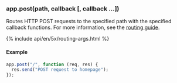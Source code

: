 <h3 id='app.post.method'>app.post(path, callback [, callback ...])</h3>

Routes HTTP POST requests to the specified path with the specified callback functions.
For more information, see the [routing guide](/guide/routing.html).

{% include api/en/5x/routing-args.html %}

#### Example

```js
app.post("/", function (req, res) {
  res.send("POST request to homepage");
});
```
